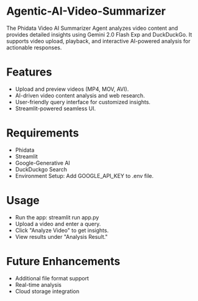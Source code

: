 # Agentic-AI-Video-Summarizer
The Phidata Video AI Summarizer Agent analyzes video content and provides detailed insights using Gemini 2.0 Flash Exp and DuckDuckGo. It supports video upload, playback, and interactive AI-powered analysis for actionable responses.

# Features

* Upload and preview videos (MP4, MOV, AVI).
* AI-driven video content analysis and web research.
* User-friendly query interface for customized insights.
* Streamlit-powered seamless UI.

# Requirements
* Phidata
* Streamlit
* Google-Generative AI
* DuckDuckgo Search
* Environment Setup: Add GOOGLE_API_KEY to .env file.

# Usage

* Run the app: streamlit run app.py
* Upload a video and enter a query.
* Click "Analyze Video" to get insights.
* View results under "Analysis Result."

# Future Enhancements

* Additional file format support
* Real-time analysis
* Cloud storage integration